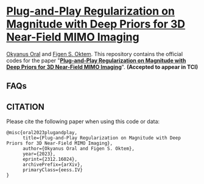 # [Plug-and-Play Regularization on Magnitude with Deep Priors for 3D Near-Field MIMO Imaging](https://arxiv.org/abs/2312.16024)

[Okyanus Oral](https://ookyanus.github.io) and [Figen S. Oktem](https://blog.metu.edu.tr/figeno/).
This repository contains the official codes for the paper "[**Plug-and-Play Regularization on Magnitude with Deep Priors for 3D Near-Field MIMO Imaging**](https://arxiv.org/abs/2312.16024)". **(Accepted to appear in TCI)**

## FAQs

## CITATION
Please cite the following paper when using this code or data:

    @misc{oral2023plugandplay,
          title={Plug-and-Play Regularization on Magnitude with Deep Priors for 3D Near-Field MIMO Imaging}, 
          author={Okyanus Oral and Figen S. Oktem},
          year={2023},
          eprint={2312.16024},
          archivePrefix={arXiv},
          primaryClass={eess.IV}
    }
